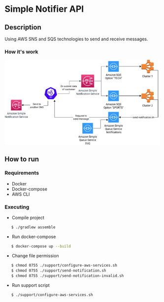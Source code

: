 # Simple Notifier API  
## Description
Using AWS SNS and SQS technologies to send and receive messages.

### How it's work
<p align="center" width="100%">
  <img src="./img/diagram.png">
</p>
  
## How to run
### Requirements
- Docker 
- Docker-compose
- AWS CLI

### Executing

- Compile project
```bash
   $ ./gradlew assemble
```

- Run docker-compose
```bash
   $ docker-compose up --build
```

- Change file permission
```bash
   $ chmod 0755 ./support/configure-aws-services.sh
   $ chmod 0755 ./support/send-notification.sh
   $ chmod 0755 ./support/send-notification-invalid.sh
```

- Run support script
```bash
   $ ./support/configure-aws-services.sh
```